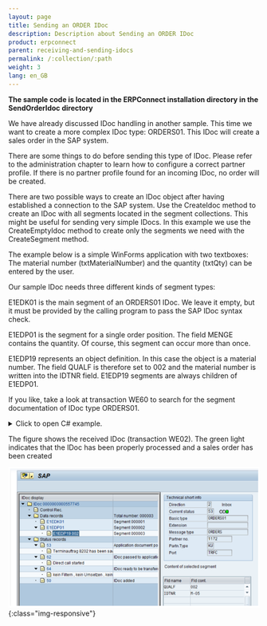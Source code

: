 ```yaml
---
layout: page
title: Sending an ORDER IDoc
description: Description about Sending an ORDER IDoc
product: erpconnect
parent: receiving-and-sending-idocs
permalink: /:collection/:path
weight: 3
lang: en_GB
---
```


**The sample code is located in the ERPConnect installation directory in the SendOrderIdoc directory**   

 
We have already discussed IDoc handling in another sample. This time we want to create a more complex IDoc type: ORDERS01. This IDoc will create a sales order in the SAP system.

There are some things to do before sending this type of IDoc. Please refer to the administration chapter to learn how to configure a correct partner profile. If there is no partner profile found for an incoming IDoc, no order will be created.

There are two possible ways to create an IDoc object after having established a connection to the SAP system. Use the CreateIdoc method to create an IDoc with all segments located in the segment collections. This might be useful for sending very simple IDocs. In this example we use the CreateEmptyIdoc method to create only the segments we need with the CreateSegment method.

The example below is a simple WinForms application with two textboxes: The material number (txtMaterialNumber) and the quantity (txtQty) can be entered by the user.

Our sample IDoc needs three different kinds of segment types:

E1EDK01 is the main segment of an ORDERS01 IDoc. We leave it empty, but it must be provided by the calling program to pass the SAP IDoc syntax check.

E1EDP01 is the segment for a single order position. The field MENGE contains the quantity. Of course, this segment can occur more than once.

E1EDP19 represents an object definition. In this case the object is a material number. The field QUALF is therefore set to 002 and the material number is written into the IDTNR field. E1EDP19 segments are always children of E1EDP01.

If you like, take a look at transaction WE60 to search for the segment documentation of IDoc type ORDERS01. 

<details>
<summary>Click to open C# example.</summary>
{% highlight csharp %}
private void button1_Click(object sender, System.EventArgs e)  
{  
    using(R3Connection con = new R3Connection())
    {
        
          con.UserName = "erpconnect"; 
          con.Password = "pass"; 
          con.Language = "DE"; 
          con.Client = "800"; 
          con.Host = "sapserver"; 
          con.SystemNumber = 11; 
       
          con.Open(false);

        Idoc idoc = con.CreateEmptyIdoc("ORDERS01","");  
        idoc.MESTYP = "ORDERS";  
        
        // Fill information about idoc sender  
        idoc.SNDPRN = "1172"; // Partner number  
        idoc.SNDPRT = "KU"; // Partner type  
        
        // Create document header segment  
        IdocSegment e1edk01 = idoc.CreateSegment("E1EDK01");  
        idoc.Segments.Add(e1edk01);  
        
        // Create item segment IdocSegment  
        e1edp01 = idoc.CreateSegment("E1EDP01");  
        e1edp01.Fields["MENGE"].FieldValue = txtQty.Text;  
        idoc.Segments.Add(e1edp01);  
        
        // Create Object identification (material number in this case)  
        IdocSegment e1edp19 = idoc.CreateSegment("E1EDP19");  
        // Following Value “002” for Material number  
        e1edp19.Fields["QUALF"].FieldValue = "002";  
        // material number  
        e1edp19.Fields["IDTNR"].FieldValue = txtMaterialNumber.Text;  
        e1edp01.ChildSegments.Add(e1edp19);  
        
        idoc.Send();  
        this.lblInfo.Text = "IDoc sent";  
    }
}
{% endhighlight %}
</details>

The figure shows the received IDoc (transaction WE02). The green light indicates that the IDoc has been properly processed and a sales order has been created

![SAP-Send-IDoc-002](/img/content/SAP-Send-IDoc-002.png){:class="img-responsive"}